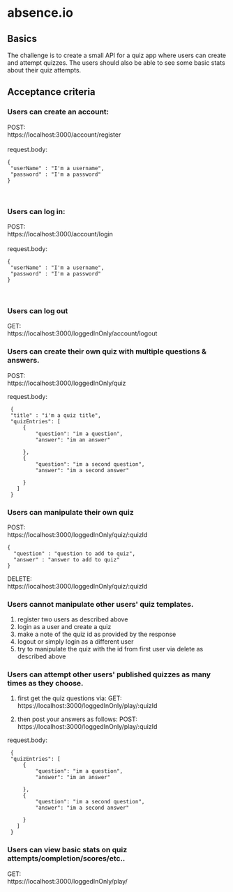 # absence.io
## Basics
The challenge is to create a small API for a quiz app where users can create and attempt quizzes. The users should also be able to see some basic stats about their quiz attempts.



## Acceptance criteria
  ### Users can create an account: 
   POST:<br/>
    https://localhost:3000/account/register<br/>
    <br/>
    request.body: <br/>
   ~~~ 
   {
    "userName" : "I'm a username",
    "password" : "I'm a password"
   }  
   ~~~
  <br/>
  
  ### Users can log in: 
   POST:<br/>
    https://localhost:3000/account/login<br/>
    <br/>
    request.body: <br/>
   ~~~ 
   {
    "userName" : "I'm a username",
    "password" : "I'm a password"
   }  
   ~~~
  <br/>
  
### Users can log out
GET:</br>
https://localhost:3000/loggedInOnly/account/logout</br>

 ### Users can create their own quiz with multiple questions & answers.<br/>
   POST:<br/>
   https://localhost:3000/loggedInOnly/quiz<br/>
    
   request.body: <br/>
   ~~~
    {
    "title" : "i'm a quiz title",
    "quizEntries": [
        {
            "question": "im a question",
            "answer": "im an answer"
      
        },
        {
            "question": "im a second question",
            "answer": "im a second answer"
        
        }
      ]
    }
  ~~~
    
 ### Users can manipulate their own quiz 
  POST: <br/>
  https://localhost:3000/loggedInOnly/quiz/:quizId
  ~~~
  {
    "question" : "question to add to quiz",
    "answer" : "answer to add to quiz" 
  }
  ~~~
  
  DELETE: <br/>
  https://localhost:3000/loggedInOnly/quiz/:quizId
  
 
  
 ### Users cannot manipulate other users' quiz templates.
    
   1. register two users as described above
   2. login as a user and create a quiz
   3. make a note of the quiz id as provided by the response
   4. logout or simply login as a different user 
   5. try to manipulate the quiz with the id from first user via delete as described above
  
  ### Users can attempt other users' published quizzes as many times as they choose.
  1. first get the quiz questions via:
  GET:<br/>
   https://localhost:3000/loggedInOnly/play/:quizId<br/>
    
  2. then post your answers as follows:
  POST:<br/>
  https://localhost:3000/loggedInOnly/play/:quizId<br/>
    
   request.body: <br/>
   ~~~
    {
    "quizEntries": [
        {
            "question": "im a question",
            "answer": "im an answer"
      
        },
        {
            "question": "im a second question",
            "answer": "im a second answer"
        
        }
      ]
    }
  ~~~
  
  
 ### Users can view basic stats on quiz attempts/completion/scores/etc..
 GET:<br/>
 https://localhost:3000/loggedInOnly/play/
 
 

